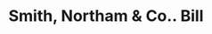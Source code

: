 ---
doi: 10.7916/D8V13GSC
date_other: '1894'
date_other_textual: '1894'
form: printed ephemera
genre:
- Invoices
name:
- Smith, Northam & Co.
object_in_context_url: https://biggert.cul.columbia.edu/items/view/ave_biggert_00075
subject_hierarchical_geographic:
- Hartford, Connecticut, United States
subject_name:
- Smith, Northam & Co.
title: Smith, Northam & Co.. Bill
sort_title: Smith, Northam & Co.. Bill
call_number: ave_biggert_00075
coordinates:
- 41.7625,-72.67416666666666
pid: ave_biggert_00075
identifiers: ave_biggert_00075
permalink: /biggert/ave_biggert_00075/
layout: iiif-image-page
---